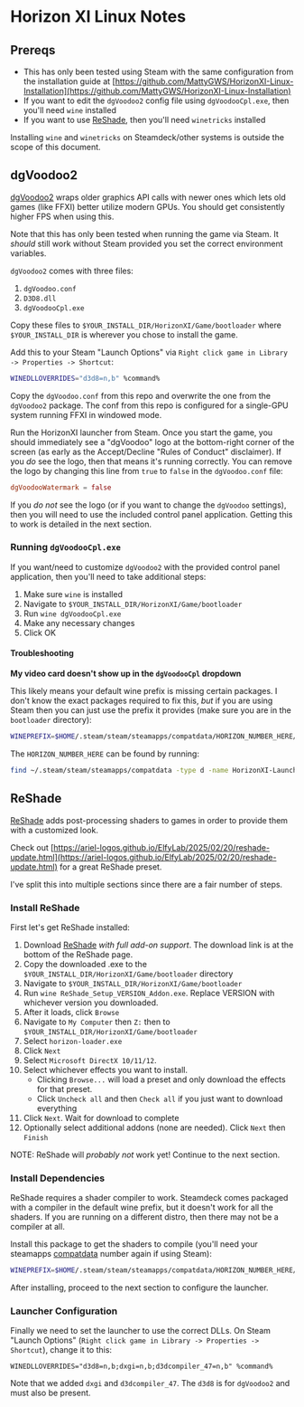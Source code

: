 # Horizon XI Linux Notes

## Prereqs

- This has only been tested using Steam with the same configuration from the installation guide at [https://github.com/MattyGWS/HorizonXI-Linux-Installation](https://github.com/MattyGWS/HorizonXI-Linux-Installation)
- If you want to edit the `dgVoodoo2` config file using `dgVoodooCpl.exe`, then you'll need `wine` installed
- If you want to use [ReShade](https://reshade.me/), then you'll need `winetricks` installed

Installing `wine` and `winetricks` on Steamdeck/other systems is outside the scope of this document.

## dgVoodoo2

[dgVoodoo2](https://dege.freeweb.hu/dgVoodoo2/dgVoodoo2) wraps older graphics API calls with newer ones which lets old games (like FFXI) better utilize modern GPUs. You should get consistently higher FPS when using this.

Note that this has only been tested when running the game via Steam. It _should_ still work without Steam provided you set the correct environment variables.

`dgVoodoo2` comes with three files:

1. `dgVoodoo.conf`
2. `D3D8.dll`
3. `dgVoodooCpl.exe`

Copy these files to `$YOUR_INSTALL_DIR/HorizonXI/Game/bootloader` where `$YOUR_INSTALL_DIR` is wherever you chose to install the game.

Add this to your Steam "Launch Options" via `Right click game in Library -> Properties -> Shortcut`:

```sh
WINEDLLOVERRIDES="d3d8=n,b" %command%
```

Copy the `dgVoodoo.conf` from this repo and overwrite the one from the `dgVoodoo2` package. The conf from this repo is configured for a single-GPU system running FFXI in windowed mode.

Run the HorizonXI launcher from Steam. Once you start the game, you should immediately see a "dgVoodoo" logo at the bottom-right corner of the screen (as early as the Accept/Decline "Rules of Conduct" disclaimer). If you _do_ see the logo, then that means it's running correctly. You can remove the logo by changing this line from `true` to `false` in the `dgVoodoo.conf` file:

```conf
dgVoodooWatermark = false
```

If you _do not_ see the logo (or if you want to change the `dgVoodoo` settings), then you will need to use the included control panel application. Getting this to work is detailed in the next section.

### Running `dgVoodooCpl.exe`

If you want/need to customize `dgVoodoo2` with the provided control panel application, then you'll need to take additional steps:

1. Make sure `wine` is installed
2. Navigate to `$YOUR_INSTALL_DIR/HorizonXI/Game/bootloader`
3. Run `wine dgVoodooCpl.exe`
4. Make any necessary changes
5. Click OK

#### Troubleshooting

**My video card doesn't show up in the `dgVoodooCpl` dropdown**

This likely means your default wine prefix is missing certain packages. I don't know the exact packages required to fix this, _but_ if you are using Steam then you can just use the prefix it provides (make sure you are in the `bootloader` directory):

```sh
WINEPREFIX=$HOME/.steam/steam/steamapps/compatdata/HORIZON_NUMBER_HERE/pfx wine dgVoodooCpl.exe
```

The `HORIZON_NUMBER_HERE` can be found by running:

```sh
find ~/.steam/steam/steamapps/compatdata -type d -name HorizonXI-Launcher | grep -oP '/compatdata/\K\d+(?=/pfx/)'
```

## ReShade

[ReShade](https://reshade.me/) adds post-processing shaders to games in order to provide them with a customized look.

Check out [https://ariel-logos.github.io/ElfyLab/2025/02/20/reshade-update.html](https://ariel-logos.github.io/ElfyLab/2025/02/20/reshade-update.html) for a great ReShade preset.

I've split this into multiple sections since there are a fair number of steps.

### Install ReShade

First let's get ReShade installed:

1. Download [ReShade](https://reshade.me/) _with full add-on support_. The download link is at the bottom of the ReShade page.
2. Copy the downloaded .exe to the `$YOUR_INSTALL_DIR/HorizonXI/Game/bootloader` directory
3. Navigate to `$YOUR_INSTALL_DIR/HorizonXI/Game/bootloader`
4. Run `wine ReShade_Setup_VERSION_Addon.exe`. Replace VERSION with whichever version you downloaded.
5. After it loads, click `Browse`
6. Navigate to `My Computer` then `Z:` then to `$YOUR_INSTALL_DIR/HorizonXI/Game/bootloader`
7. Select `horizon-loader.exe`
8. Click `Next`
9. Select `Microsoft DirectX 10/11/12`.
10. Select whichever effects you want to install.
    - Clicking `Browse...` will load a preset and only download the effects for that preset.
    - Click `Uncheck all` and then `Check all` if you just want to download everything
11. Click `Next`. Wait for download to complete
12. Optionally select additional addons (none are needed). Click `Next` then `Finish`

NOTE: ReShade will _probably not_ work yet! Continue to the next section.

### Install Dependencies

ReShade requires a shader compiler to work. Steamdeck comes packaged with a compiler in the default wine prefix, but it doesn't work for all the shaders. If you are running on a different distro, then there may not be a compiler at all.

Install this package to get the shaders to compile (you'll need your steamapps [compatdata](#troubleshooting) number again if using Steam):

```sh
WINEPREFIX=$HOME/.steam/steam/steamapps/compatdata/HORIZON_NUMBER_HERE/pfx winetricks d3dcompiler_47
```

After installing, proceed to the next section to configure the launcher.

### Launcher Configuration

Finally we need to set the launcher to use the correct DLLs. On Steam "Launch Options" (`Right click game in Library -> Properties -> Shortcut`), change it to this:

```
WINEDLLOVERRIDES="d3d8=n,b;dxgi=n,b;d3dcompiler_47=n,b" %command%
```

Note that we added `dxgi` and `d3dcompiler_47`. The `d3d8` is for `dgVoodoo2` and must also be present.
